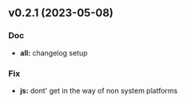 
<a name="v0.2.1"></a>
## v0.2.1 (2023-05-08)

### Doc

* **all:** changelog setup

### Fix

* **js:** dont' get in the way of non system platforms


